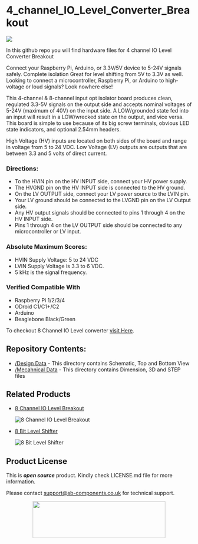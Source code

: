 # 4_channel_IO_Level_Converter_Breakout
<img src="https://cdn.shopify.com/s/files/1/1217/2104/files/4CH8ch_1_1.png?v=1674035597">

In this github repo you will find hardware files for 4 channel IO Level Converter Breakout

Connect your Raspberry Pi, Arduino, or 3.3V/5V device to 5-24V signals safely. Complete isolation Great for level shifting from 5V to 3.3V as well. Looking to connect a microcontroller, Raspberry Pi, or Arduino to high-voltage or loud signals? Look nowhere else!

This 4-channel & 8-channel input opt isolator board produces clean, regulated 3.3-5V signals on the output side and accepts nominal voltages of 5­-24V (maximum of 40V) on the input side. A LOW/grounded state fed into an input will result in a LOW/wrecked state on the output, and vice versa. This board is simple to use because of its big screw terminals, obvious LED state indicators, and optional 2.54mm headers.

High Voltage (HV) inputs are located on both sides of the board and range in voltage from 5 to 24 VDC. Low Voltage (LV) outputs are outputs that are between 3.3 and 5 volts of direct current.

### Directions:
 - To the HVIN pin on the HV INPUT side, connect your HV power supply.
 - The HVGND pin on the HV INPUT side is connected to the HV ground.
 - On the LV OUTPUT side, connect your LV power source to the LVIN pin.
 - Your LV ground should be connected to the LVGND pin on the LV Output side.
 - Any HV output signals should be connected to pins 1 through 4 on the HV INPUT side.
 - Pins 1 through 4 on the LV OUTPUT side should be connected to any microcontroller or LV input.

### Absolute Maximum Scores:
- HVIN Supply Voltage: 5 to 24 VDC
- LVIN Supply Voltage is 3.3 to 6 VDC.
- 5 kHz is the signal frequency.

### Verified Compatible With 
 - Raspberry Pi 1/2/3/4 
 - ODroid C1/C1+/C2
 - Arduino 
 - Beaglebone Black/Green


To checkout 8 Channel IO Level converter [visit Here](https://github.com/sbcshop/8_channel_IO_Level_Converter_Breakout/tree/main).
## Repository Contents:
  - [/Design Data](https://github.com/sbcshop/4_channel_IO_Level_Converter_Breakout/tree/main/Design%20Data) - This directory contains Schematic, Top and Bottom View
  - [/Mecahnical Data](https://github.com/sbcshop/4_channel_IO_Level_Converter_Breakout/tree/main/Mechanical%20Data) - This directory contains Dimension, 3D and STEP files

## Related Products  
     
  * [8 Channel IO Level Breakout](https://shop.sb-components.co.uk/products/4-channel-io-level-converter-breakout?variant=40495626715219) 
   
     ![8 Channel IO Level Breakout](https://cdn.shopify.com/s/files/1/1217/2104/products/4_00ddb672-111e-42fa-94e7-e7b3bf0c0bba.jpg?v=1674038361&width=300)   

  * [8 Bit Level Shifter](https://shop.sb-components.co.uk/products/8-bit-level-shifter?_pos=29&_sid=e7d6de6b7&_ss=r) 
   
     ![8 Bit Level Shifter](https://cdn.shopify.com/s/files/1/1217/2104/products/8BitLevelShifter_1.png?v=1624016054&width=300)
     
## Product License

This is ***open source*** product. Kindly check LICENSE.md file for more information.

Please contact support@sb-components.co.uk for technical support.
<p align="center">
  <img width="360" height="100" src="https://cdn.shopify.com/s/files/1/1217/2104/files/Logo_sb_component_3.png?v=1666086771&width=300">
</p>
